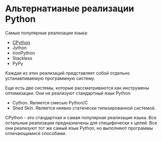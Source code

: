 # Альтернатианые реализации Python

Самые популярные реализации языка:

* [CPython](./CPYTHON.md)
* Jython
* IronPython
* Stackless
* PyPy

Каждая из этих реализаций представляет собой отдельно устанавливаемую программную систему.

Еще есть две системы, которые рассматриваются как инструмены оптимизации. Они не реализуют стандартный язык Python

* Cython. Является смесью Python/C
* Shed Skin. Является неявно статически типизированной системой.

CPython - это стандартная и самая популярная реализация языка. Все остальные реализации предназначены для специфически х целей. Все они реализуют тот же самый язык Python, но выполняют программы отличающимися способами.
